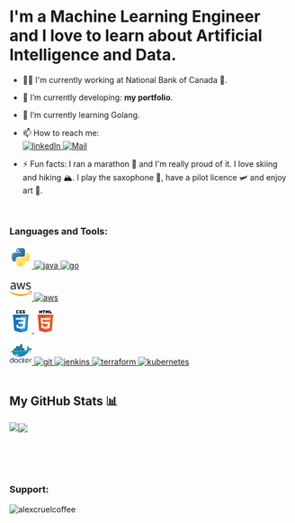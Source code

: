 <h1 align="center> Hello there 👋, I'm Alexandre </h1>
<h3 align="center"> I'm a Machine Learning Engineer and I love to learn about Artificial Intelligence and Data. </h3>

- 🧑‍💻 I'm currently working at National Bank of Canada 🏦.
- 🔭 I’m currently developing:  **my portfolio**.
- 🌱 I’m currently learning Golang.

- 📫 How to reach me: <br/>
<a href="https://www.linkedin.com/in/alexandre-cruel-3a89ab153/" target="_blank" rel="noreferrer"> <img src="https://www.vectorlogo.zone/logos/linkedin/linkedin-icon.svg" alt="linkedIn" width="40" height="40"/> </a> <a href="mailto:alexandre.crucru@gmail.com" target="_blank" rel="noreferrer"> <img src="https://cdn0.iconfinder.com/data/icons/apple-apps/100/Apple_Mail-512.png" alt="Mail" width="42" height="42"/> </a> </p>
 
- ⚡ Fun facts: 
I ran a marathon 🏃 and I'm really proud of it. 
I love skiing and hiking 🏔️.
I play the saxophone 🎷, have a pilot licence 🛩️ and enjoy art 🎨.
<br/>

<h3 align="left">Languages and Tools:</h3>
<p align="left"> 
<a href="https://www.python.org" target="_blank" rel="noreferrer"> <img src="https://raw.githubusercontent.com/devicons/devicon/master/icons/python/python-original.svg" alt="python" width="40" height="40"/> </a> <a href="https://www.java.com/fr/" target="_blank" rel="noreferrer"> <img src="https://www.vectorlogo.zone/logos/java/java-icon.svg" alt="java" width="40" height="40"/> </a> <a href="https://go.dev/" target="_blank" rel="noreferrer"> <img src="https://www.vectorlogo.zone/logos/golang/golang-icon.svg" alt="go" width="40" height="40"/> </a> </p>
<a href="https://aws.amazon.com" target="_blank" rel="noreferrer"> <img src="https://raw.githubusercontent.com/devicons/devicon/master/icons/amazonwebservices/amazonwebservices-original-wordmark.svg" alt="aws" width="40" height="40"/> </a>
<a href="https://cloud.google.com/" target="_blank" rel="noreferrer"> <img src="https://www.vectorlogo.zone/logos/google_cloud/google_cloud-icon.svg" alt="aws" width="40" height="40"/> </a> </p>
<a href="https://www.w3schools.com/css/" target="_blank" rel="noreferrer"> <img src="https://raw.githubusercontent.com/devicons/devicon/master/icons/css3/css3-original-wordmark.svg" alt="css3" width="40" height="40"/> </a> 
<a href="https://www.w3.org/html/" target="_blank" rel="noreferrer"> <img src="https://raw.githubusercontent.com/devicons/devicon/master/icons/html5/html5-original-wordmark.svg" alt="html5" width="40" height="40"/> </a>  </p>
<a href="https://www.docker.com/" target="_blank" rel="noreferrer"> <img src="https://raw.githubusercontent.com/devicons/devicon/master/icons/docker/docker-original-wordmark.svg" alt="docker" width="40" height="40"/> </a> 
<a href="https://git-scm.com/" target="_blank" rel="noreferrer"> <img src="https://www.vectorlogo.zone/logos/git-scm/git-scm-icon.svg" alt="git" width="40" height="40"/> </a>
<a href="https://www.jenkins.io" target="_blank" rel="noreferrer"> <img src="https://www.vectorlogo.zone/logos/jenkins/jenkins-icon.svg" alt="jenkins" width="40" height="40"/> </a>
<a href="https://www.terraform.io/" target="_blank" rel="noreferrer"> <img src="https://www.vectorlogo.zone/logos/terraformio/terraformio-icon.svg" alt="terraform" width="40" height="40"/> </a>
<a href="https://kubernetes.io" target="_blank" rel="noreferrer"> <img src="https://www.vectorlogo.zone/logos/kubernetes/kubernetes-icon.svg" alt="kubernetes" width="40" height="40"/> </a>


<br/>
<br/>

## My GitHub Stats 📊
<a href="https://github.com/anuraghazra/github-readme-stats">
  <img align="left" src="https://github-readme-stats.vercel.app/api?username=alexandre-cruel&count_private=true&show_icons=true&theme=radical" />
</a>

<a href="https://github.com/anuraghazra/convoychat">
  <img align="center" src="https://github-readme-stats.vercel.app/api/top-langs/?username=alexandre-cruel" />
</a>


<br/>
<br/>
<br/>
<br/>
<br/>

<h3 align="left">Support:</h3>
<p><a href="https://www.buymeacoffee.com/alexandrecruel"> <img align="left" src="https://cdn.buymeacoffee.com/buttons/v2/default-yellow.png" height="50" width="210" alt="alexcruelcoffee" /></a></p><br><br>
